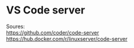 # VS Code server

Soures: \
https://github.com/coder/code-server \
https://hub.docker.com/r/linuxserver/code-server
